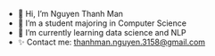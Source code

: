 - 👋 Hi, I’m Nguyen Thanh Man
- 👀 I’m a student majoring in Computer Science
- 🌱 I’m currently learning data science and NLP
- ✨ Contact me: thanhman.nguyen.3158@gmail.com

<!---
thanhmannguyen3158/thanhmannguyen3158 is a ✨ special ✨ repository because its `README.md` (this file) appears on your GitHub profile.
You can click the Preview link to take a look at your changes.
--->
